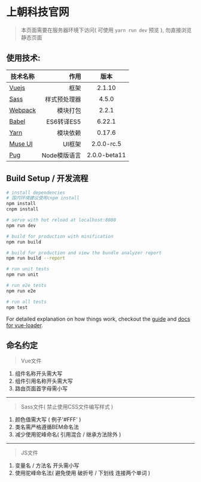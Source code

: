 # 上朝科技官网

> 本页面需要在服务器环境下访问( 可使用 `yarn run dev` 预览 ), 勿直接浏览静态页面

## 使用技术:
| 技术名称                                                      | 作用           |  版本  |
| --------                                                      | -----:         | :----:  |
| [Vuejs](http://cn.vuejs.org/)                                 | 框架            |   2.1.10     |
| [Sass](http://www.sass-zh.com/)                               | 样式预处理器     |  4.5.0  |
| [Webpack](http://webpackdoc.com/)                             | 模块打包         |  2.2.1  |
| [Babel](http://babeljs.cn/)                                   | ES6转译ES5      |  6.22.1 |
| [Yarn](https://yarn.bootcss.com/)                             | 模块依赖          |  0.17.6  |
| [Muse UI](https://museui.github.io/#/index)                   | UI框架          |  2.0.0-rc.5  |
| [Pug](https://pugjs.org/zh-cn/api/getting-started.html)       | Node模版语言    |  2.0.0-beta11  |

## Build Setup / 开发流程

``` bash
# install dependencies
# 国内环境建议使用cnpm install
npm install
cnpm install

# serve with hot reload at localhost:8080
npm run dev

# build for production with minification
npm run build

# build for production and view the bundle analyzer report
npm run build --report

# run unit tests
npm run unit

# run e2e tests
npm run e2e

# run all tests
npm test
```

For detailed explanation on how things work, checkout the [guide](http://vuejs-templates.github.io/webpack/) and [docs for vue-loader](http://vuejs.github.io/vue-loader).

## 命名约定
> Vue文件

1. 组件名称开头需大写
2. 组件引用名称开头需大写
3. 路由页面首字母需小写

***

> Sass文件( 禁止使用CSS文件编写样式 )

1. 颜色值需大写 ( 例子'#FFF' )
2. 类名需严格遵循BEM命名法
3. 减少使用驼峰命名( 引用混合 / 继承方法除外 )

***

> JS文件

1. 变量名 / 方法名 开头需小写
2. 使用驼峰命名法( 避免使用 破折号 / 下划线 连接两个单词 )
